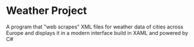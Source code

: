# Weather Project
A program that "web scrapes" XML files for weather data of cities across Europe and displays it in a modern interface build in XAML and powered by C# 
